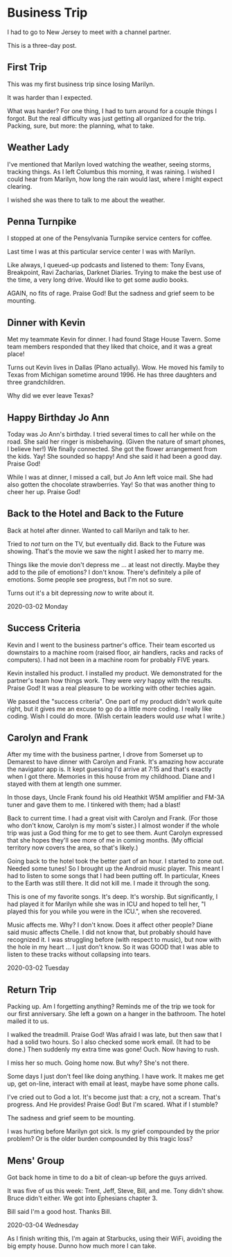 # Business Trip

I had to go to New Jersey to meet with a channel partner.

This is a three-day post.

## First Trip

This was my first business trip since losing Marilyn.

It was harder than I expected.

What was harder?
For one thing, I had to turn around for a couple things I forgot.
But the real difficulty was just getting all organized for the trip.
Packing, sure, but more: the planning, what to take.

## Weather Lady

I've mentioned that Marilyn loved watching the weather,
seeing storms, tracking things. As I left Columbus this morning,
it was raining. I wished I could hear from Marilyn,
how long the rain would last, where I might expect clearing.

I wished she was there to talk to me about the weather.

## Penna Turnpike

I stopped at one of the Pensylvania Turnpike service centers for coffee.

Last time I was at this particular service center I was with Marilyn.

Like always, I queued-up podcasts and listened to them:
Tony Evans, Breakpoint, Ravi Zacharias, Darknet Diaries.
Trying to make the best use of the time, a very long drive.
Would like to get some audio books.

AGAIN, no fits of rage. Praise God!
But the sadness and grief seem to be mounting.

## Dinner with Kevin

Met my teammate Kevin for dinner.
I had found Stage House Tavern. Some team members responded
that they liked that choice, and it was a great place!

Turns out Kevin lives in Dallas (Plano actually). Wow.
He moved his family to Texas from Michigan sometime around 1996.
He has three daughters and three grandchildren.

Why did we ever leave Texas?

## Happy Birthday Jo Ann

Today was Jo Ann's birthday.
I tried several times to call her while on the road.
She said her ringer is misbehaving. (Given the nature of smart phones,
I believe her!) We finally connected. She got the flower arrangement
from the kids. Yay! She sounded so happy! And she said it had been
a good day. Praise God!

While I was at dinner, I missed a call, but Jo Ann left voice mail.
She had also gotten the chocolate strawberries. Yay! So that was
another thing to cheer her up. Praise God!

## Back to the Hotel and Back to the Future

Back at hotel after dinner. Wanted to call Marilyn and talk to her.

Tried to *not* turn on the TV, but eventually did.
Back to the Future was showing. That's the movie we saw
the night I asked her to marry me.

Things like the movie don't depress me ... at least not directly.
Maybe they add to the pile of emotions? I don't know. There's definitely
a pile of emotions. Some people see progress, but I'm not so sure.

Turns out it's a bit depressing *now* to write about it.

2020-03-02 Monday

## Success Criteria

Kevin and I went to the business partner's office.
Their team escorted us downstairs to a machine room
(raised floor, air handlers, racks and racks of computers).
I had not been in a machine room for probably FIVE years.

Kevin installed his product. I installed my product.
We demonstrated for the partner's team how things work.
They were *very* happy with the results. Praise God!
It was a real pleasure to be working with other techies again.

We passed the "success criteria".
One part of my product didn't work quite right, but it gives me
an excuse to go do a little more coding. I really like coding.
Wish I could do more. (Wish certain leaders would *use* what I write.)

## Carolyn and Frank

After my time with the business partner, I drove from Somerset
up to Demarest to have dinner with Carolyn and Frank. It's amazing
how accurate the navigator app is. It kept guessing I'd arrive at 7:15
and that's exactly when I got there. Memories in this house from my
childhood. Diane and I stayed with them at length one summer.

In those days, Uncle Frank found his old Heathkit W5M amplifier
and FM-3A tuner and gave them to me. I tinkered with them; had a blast!

Back to current time. I had a great visit with Carolyn and Frank.
(For those who don't know, Carolyn is my mom's sister.)
I almost wonder if the whole trip was just a God thing
for me to get to see them. Aunt Carolyn expressed that she hopes
they'll see more of me in coming months. (My official territory
now covers the area, so that's likely.)

Going back to the hotel took the better part of an hour.
I started to zone out. Needed some tunes! So I brought up the
Android music player. This meant I had to listen to some songs that I
had been putting off. In particular, Knees to the Earth was still there.
It did not kill me. I made it through the song.

This is one of my favorite songs. It's deep. It's worship.
But significantly, I had played it for Marilyn while she was in ICU
and hoped to tell her, "I played this for you while you were in the ICU.",
when she recovered.

Music affects me. Why? I don't know. Does it affect other people?
Diane said music affects Chelle. I did not know that, but probably should
have recognized it. I was struggling before (with respect to music),
but now with the hole in my heart ... I just don't know. So it was GOOD
that I was able to listen to these tracks without collapsing into tears.

2020-03-02 Tuesday

## Return Trip

Packing up.
Am I forgetting anything?
Reminds me of the trip we took for our first anniversary.
She left a gown on a hanger in the bathroom. The hotel mailed it to us.

I walked the treadmill. Praise God! Was afraid I was late, but then saw
that I had a solid two hours. So I also checked some work email. (It had
to be done.) Then suddenly my extra time was gone! Ouch. Now having to rush.

I miss her so much.
Going home now. But why? She's not there.

Some days I just don't feel like doing anything. I have work.
It makes me get up, get on-line, interact with email at least,
maybe have some phone calls.

I've cried out to God a lot.
It's become just that: a cry, not a scream. That's progress.
And He provides! Praise God! But I'm scared. What if I stumble?

The sadness and grief seem to be mounting.

I was hurting before Marilyn got sick.
Is my grief compounded by the prior problem?
Or is the older burden compounded by this tragic loss?

## Mens' Group

Got back home in time to do a bit of clean-up before the guys arrived.

It was five of us this week: Trent, Jeff, Steve, Bill, and me.
Tony didn't show. Bruce didn't either. We got into Ephesians chapter 3.

Bill said I'm a good host. Thanks Bill.

2020-03-04 Wednesday

As I finish writing this,
I'm again at Starbucks, using their WiFi,
avoiding the big empty house. Dunno how much more I can take.


